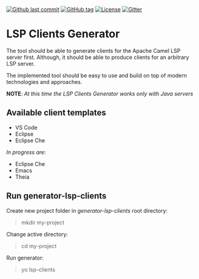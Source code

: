 [![Github last commit](https://img.shields.io/github/last-commit/djelinek/generator-lsp-clients/master.svg?style=for-the-badge)]() [![GitHub tag](https://img.shields.io/github/tag/djelinek/generator-lsp-clients.svg?style=for-the-badge)]() [![License](https://img.shields.io/badge/license-Apache%202-blue.svg?style=for-the-badge)]() [![Gitter](https://img.shields.io/gitter/room/generator-lsp-clients/community.svg?style=for-the-badge)](https://gitter.im/generator-lsp-clients/community)

# LSP Clients Generator

The tool should be able to generate clients for the Apache Camel LSP server first. Although, it should be able to produce clients for an arbitrary LSP server.

The implemented tool should be easy to use and build on top of modern technologies and approaches.

**NOTE**: _At this time the LSP Clients Generator works only with Java servers_

## Available client templates

- VS Code
- Eclipse
- Eclipse Che

_In progress are_:

- Eclipse Che
- Emacs
- Theia

## Run generator-lsp-clients

Create new project folder in _generator-lsp-clients_ root directory:
> mkdir my-project

Change active directory:
> cd my-project

Run generator:
> yo lsp-clients

